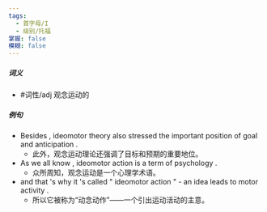 ```yaml
---
tags:
  - 首字母/I
  - 级别/托福
掌握: false
模糊: false
---
```

##### 词义
- #词性/adj  观念运动的
##### 例句
- Besides , ideomotor theory also stressed the important position of goal and anticipation .
	- 此外，观念运动理论还强调了目标和预期的重要地位。
- As we all know , ideomotor action is a term of psychology .
	- 众所周知，观念运动是一个心理学术语。
- and that 's why it 's called " ideomotor action " - an idea leads to motor activity .
	- 所以它被称为“动念动作”——一个引出运动活动的主意。
